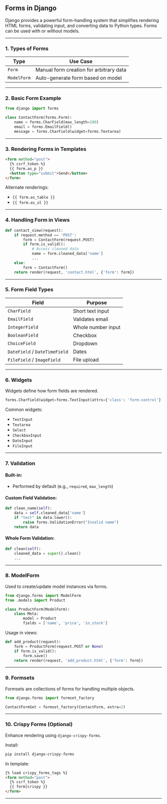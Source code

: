 ## **Forms in Django**

Django provides a powerful form-handling system that simplifies rendering HTML forms, validating input, and converting data to Python types. Forms can be used with or without models.

---

### **1. Types of Forms**

| Type        | Use Case                                |
| ----------- | --------------------------------------- |
| `Form`      | Manual form creation for arbitrary data |
| `ModelForm` | Auto-generate form based on model       |

---

### **2. Basic Form Example**

```python
from django import forms

class ContactForm(forms.Form):
    name = forms.CharField(max_length=100)
    email = forms.EmailField()
    message = forms.CharField(widget=forms.Textarea)
```

---

### **3. Rendering Forms in Templates**

```html
<form method="post">
  {% csrf_token %}
  {{ form.as_p }}
  <button type="submit">Send</button>
</form>
```

Alternate renderings:

* `{{ form.as_table }}`
* `{{ form.as_ul }}`

---

### **4. Handling Form in Views**

```python
def contact_view(request):
    if request.method == 'POST':
        form = ContactForm(request.POST)
        if form.is_valid():
            # Access cleaned data
            name = form.cleaned_data['name']
            ...
    else:
        form = ContactForm()
    return render(request, 'contact.html', {'form': form})
```

---

### **5. Form Field Types**

| Field                         | Purpose            |
| ----------------------------- | ------------------ |
| `CharField`                   | Short text input   |
| `EmailField`                  | Validates email    |
| `IntegerField`                | Whole number input |
| `BooleanField`                | Checkbox           |
| `ChoiceField`                 | Dropdown           |
| `DateField` / `DateTimeField` | Dates              |
| `FileField` / `ImageField`    | File upload        |

---

### **6. Widgets**

Widgets define how form fields are rendered.

```python
forms.CharField(widget=forms.TextInput(attrs={'class': 'form-control'}))
```

Common widgets:

* `TextInput`
* `Textarea`
* `Select`
* `CheckboxInput`
* `DateInput`
* `FileInput`

---

### **7. Validation**

#### Built-in:

* Performed by default (e.g., `required`, `max_length`)

#### Custom Field Validation:

```python
def clean_name(self):
    data = self.cleaned_data['name']
    if "test" in data.lower():
        raise forms.ValidationError("Invalid name")
    return data
```

#### Whole Form Validation:

```python
def clean(self):
    cleaned_data = super().clean()
    ...
```

---

### **8. ModelForm**

Used to create/update model instances via forms.

```python
from django.forms import ModelForm
from .models import Product

class ProductForm(ModelForm):
    class Meta:
        model = Product
        fields = ['name', 'price', 'in_stock']
```

Usage in views:

```python
def add_product(request):
    form = ProductForm(request.POST or None)
    if form.is_valid():
        form.save()
    return render(request, 'add_product.html', {'form': form})
```

---

### **9. Formsets**

Formsets are collections of forms for handling multiple objects.

```python
from django.forms import formset_factory

ContactFormSet = formset_factory(ContactForm, extra=2)
```

---

### **10. Crispy Forms (Optional)**

Enhance rendering using `django-crispy-forms`.

Install:

```bash
pip install django-crispy-forms
```

In template:

```html
{% load crispy_forms_tags %}
<form method="post">
  {% csrf_token %}
  {{ form|crispy }}
</form>
```

---
